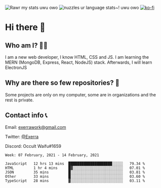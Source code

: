 ![Rawr my stats uwu owo](https://github-readme-stats.vercel.app/api?username=Exerra&show_icons=true&theme=buefy)
![nuzzles ur language stats~! uwu owo](https://github-readme-stats.vercel.app/api/top-langs/?username=Exerra&layout=compact)
[![ko-fi](https://www.ko-fi.com/img/githubbutton_sm.svg)](https://ko-fi.com/X8X130H96)
# Hi there 👋
## Who am I? 🙋‍♀️
I am a new web developer, I know HTML, CSS and JS. I am learning the MERN (MongoDB, Express, React, NodeJS) stack. Afterwards, I will learn ElectronJS
## Why are there so few repositories? 🤔
Some projects are only on my computer, some are in organizations and the rest is private.
## Contact info 📞
Email: [exerrawork@gmail.com](mailto:exerrawork@gmail.com)

Twitter: [@Exerra](https://twitter.com/exerra)

Discord: Occult Waifu#1659

<!--START_SECTION:waka-->
```text
Week: 07 February, 2021 - 14 February, 2021

JavaScript   12 hrs 13 mins  ████████████████████░░░░░   79.34 % 
HTML         1 hr 4 mins     █▓░░░░░░░░░░░░░░░░░░░░░░░   07.01 % 
JSON         35 mins         █░░░░░░░░░░░░░░░░░░░░░░░░   03.81 % 
Other        33 mins         █░░░░░░░░░░░░░░░░░░░░░░░░   03.60 % 
TypeScript   28 mins         ▓░░░░░░░░░░░░░░░░░░░░░░░░   03.11 % 
```
<!--END_SECTION:waka-->
